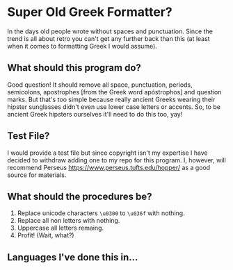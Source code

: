 # Super Old Greek Formatter?

In the days old people wrote without spaces and punctuation. Since the trend is all about retro you can't get any further back than this (at least when it comes to formatting Greek I would assume).

## What should this program do?

Good question! It should remove all space, punctuation, periods, semicolons, apostrophes [from the Greek word apóstrophos] and question marks. But that's too simple because really ancient Greeks wearing their hipster sunglasses didn't even use lower case letters or accents. So, to be ancient Greek hipsters ourselves it'll need to do this too, yay!

## Test File?

I would provide a test file but since copyright isn't my expertise I have decided to withdraw adding one to my repo for this program. I, however, will recommend Perseus https://www.perseus.tufts.edu/hopper/ as a good source for materials.

## What should the procedures be?

1. Replace unicode characters `\u0300` to `\u036f` with nothing.
2. Replace all non letters with nothing.
3. Uppercase all letters remaing.
4. Profit! (Wait, what?)

## Languages I've done this in...
